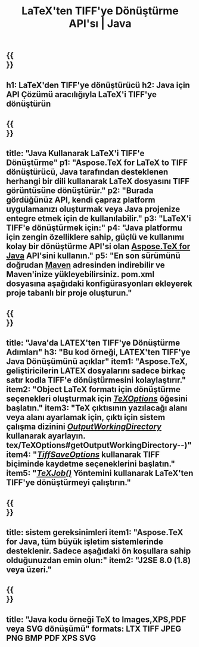 ﻿---
translation: true
template: /_templates/_conversion-child-java.md
title: LaTeX'ten TIFF'ye Dönüştürme API'sı | Java
description: LaTeX'ten TIFF'ye dönüştürme işlevi. Bu şirket içi Java kitaplığını projenize entegre edin veya LaTeX'i TIFF'e dönüştürmek için platformlar arası uygulamaları kullanın.
keywords: api java tiff için lateks, latex2tiff entegre
url: /java/conversion/latex-to-tiff/
family: tex
platformtag: java
feature: conversion
informat: LATEX
outformat: TIFF
otherformats: BMP XPS PDF JPEG
---

{{<section banner>}}
---
h1: LaTeX'den TIFF'ye dönüştürücü
h2: Java için API Çözümü aracılığıyla LaTeX'i TIFF'ye dönüştürün
---

{{<section overview>}}
---
title: "Java Kullanarak LaTeX'i TIFF'e Dönüştürme"
p1: "Aspose.TeX for LaTeX to TIFF dönüştürücü, Java tarafından desteklenen herhangi bir dili kullanarak LaTeX dosyasını TIFF görüntüsüne dönüştürür."
p2: "Burada gördüğünüz API, kendi çapraz platform uygulamanızı oluşturmak veya Java projenize entegre etmek için de kullanılabilir."
p3: "LaTeX'i TIFF'e dönüştürmek için:"
p4: "Java platformu için zengin özelliklere sahip, güçlü ve kullanımı kolay bir dönüştürme API'si olan [Aspose.TeX for Java](https://products.aspose.com/tex/java) API'sini kullanın."
p5: "En son sürümünü doğrudan [Maven](https://repository.aspose.com/webapp/#/artifacts/browse/tree/General/repo/com/aspose/aspose-tex) adresinden indirebilir ve Maven'inize yükleyebilirsiniz. pom.xml dosyasına aşağıdaki konfigürasyonları ekleyerek proje tabanlı bir proje oluşturun."
---

{{<section feature1>}}
---
title: "Java'da LATEX'ten TIFF'ye Dönüştürme Adımları"
h3: "Bu kod örneği, LATEX'ten TIFF'ye Java Dönüşümünü açıklar"
item1: "Aspose.TeX, geliştiricilerin LATEX dosyalarını sadece birkaç satır kodla TIFF'e dönüştürmesini kolaylaştırır."
item2: "Object LaTeX formatı için dönüştürme seçenekleri oluşturmak için [*TeXOptions*](https://reference.aspose.com/tex/java/com.aspose.tex/TeXOptions) öğesini başlatın."
item3: "TeX çıktısının yazılacağı alanı veya alanı ayarlamak için, çıktı için sistem çalışma dizinini [*OutputWorkingDirectory*](https://reference.aspose.com/tex/java/com.aspose) kullanarak ayarlayın. tex/TeXOptions#getOutputWorkingDirectory--)"
item4: "[*TiffSaveOptions*](https://reference.aspose.com/tex/java/com.aspose.tex.rendering/TiffSaveOptions) kullanarak TIFF biçiminde kaydetme seçeneklerini başlatın."
item5: "[*TeXJob()*](https://reference.aspose.com/tex/java/com.aspose.tex/TeXJob) Yöntemini kullanarak LaTeX'ten TIFF'ye dönüştürmeyi çalıştırın."
---

{{<section feature2>}}
---
title: sistem gereksinimleri
item1: "Aspose.TeX for Java, tüm büyük işletim sistemlerinde desteklenir. Sadece aşağıdaki ön koşullara sahip olduğunuzdan emin olun:"
item2: "J2SE 8.0 (1.8) veya üzeri."
---

{{<section widget>}}
---
title: "Java kodu örneği TeX to Images,XPS,PDF veya SVG dönüşümü"
formats: LTX TIFF JPEG PNG BMP PDF XPS SVG
---